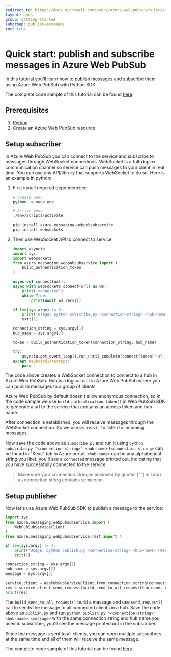 ```yaml
---
redirect_to: https://docs.microsoft.com/azure/azure-web-pubsub/tutorial-pub-sub-messages?tabs=python
layout: docs
group: getting-started
subgroup: publish-messages
toc: true
---
```


# Quick start: publish and subscribe messages in Azure Web PubSub

In this tutorial you'll learn how to publish messages and subscribe them using Azure Web PubSub with Python SDK.

The complete code sample of this tutorial can be found [here][code].

## Prerequisites

1. [Python](https://www.python.org/)
2. Create an Azure Web PubSub resource

## Setup subscriber

In Azure Web PubSub you can connect to the service and subscribe to messages through WebSocket connections. WebSocket is a full-duplex communication channel so service can push messages to your client in real time. You can use any API/library that supports WebSocket to do so. Here is an example in python:

1.  First install required dependencies:

    ```bash
    # Create venv
    python -m venv env

    # Active venv
    ./env/Scripts/activate

    pip install azure-messaging-webpubsubservice
    pip install websockets

    ```

2.  Then use WebSocket API to connect to service

    ```python
    import asyncio
    import sys
    import websockets
    from azure.messaging.webpubsubservice import (
        build_authentication_token
    )

    async def connect(url):
    async with websockets.connect(url) as ws:
        print('connected')
        while True:
            print(await ws.recv())

    if len(sys.argv) != 3:
        print('Usage: python subscribe.py <connection-string> <hub-name>')
        exit(1)

    connection_string = sys.argv[1]
    hub_name = sys.argv[2]

    token = build_authentication_token(connection_string, hub_name)

    try:
        asyncio.get_event_loop().run_until_complete(connect(token['url']))
    except KeyboardInterrupt:
        pass

    ```

The code above creates a WebSocket connection to connect to a hub in Azure Web PubSub. Hub is a logical unit in Azure Web PubSub where you can publish messages to a group of clients.

Azure Web PubSub by default doesn't allow anonymous connection, so in the code sample we use `build_authentication_token()` in Web PubSub SDK to generate a url to the service that contains an access token and hub name.

After connection is established, you will receive messages through the WebSocket connection. So we use `ws.recv()` to listen to incoming messages.

Now save the code above as `subscribe.py` and run it using `python subscribe.py "<connection-string>" <hub-name>` (`<connection-string>` can be found in "Keys" tab in Azure portal, `<hub-name>` can be any alphabetical string you like), you'll see a `connected` message printed out, indicating that you have successfully connected to the service.

> Make sure your connection string is enclosed by quotes ("") in Linux as connection string contains semicolon.

## Setup publisher

Now let's use Azure Web PubSub SDK to publish a message to the service:

```python
import sys
from azure.messaging.webpubsubservice import (
    WebPubSubServiceClient
)
from azure.messaging.webpubsubservice.rest import *

if len(sys.argv) != 4:
    print('Usage: python publish.py <connection-string> <hub-name> <message>')
    exit(1)

connection_string = sys.argv[1]
hub_name = sys.argv[2]
message = sys.argv[3]

service_client = WebPubSubServiceClient.from_connection_string(connection_string)
res = service_client.send_request(build_send_to_all_request(hub_name, content=message, content_type='text/plain'))
print(res)

```

The `build_send_to_all_request()` build a message and use `send_request()` call to sends the message to all connected clients in a hub. Save the code above as `publish.py` and run `python publish.py "<connection-string>" <hub-name> <message>` with the same connection string and hub name you used in subscriber, you'll see the message printed out in the subscriber.

Since the message is sent to all clients, you can open multiple subscribers at the same time and all of them will receive the same message.

The complete code sample of this tutorial can be found [here][code].

[code]: https://github.com/Azure/azure-webpubsub/tree/main/samples/python/pubsub/
